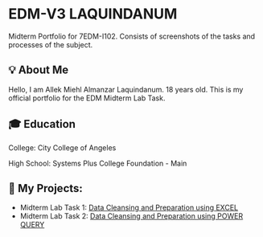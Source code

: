 # EDM-V3 LAQUINDANUM
Midterm Portfolio for 7EDM-I102. Consists of screenshots of the tasks and processes of the subject.
## 💡 About Me
Hello, I am Allek Miehl Almanzar Laquindanum. 18 years old. This is my official portfolio for the EDM Midterm Lab Task.
## 🎓 Education
College: City College of Angeles

High School: Systems Plus College Foundation - Main

## 📝 My Projects:
- Midterm Lab Task 1: [Data Cleansing and Preparation using EXCEL]()
- Midterm Lab Task 2: [Data Cleansing and Preparation using POWER QUERY]()
